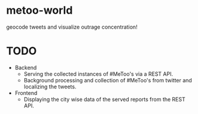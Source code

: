 # metoo-world

geocode tweets and visualize outrage concentration!

# TODO

- Backend
	- Serving the collected instances of #MeToo's via a REST API.
	- Background processing and collection of #MeToo's from twitter and localizing the tweets.
- Frontend
	- Displaying the city wise data of the served reports from the REST API.